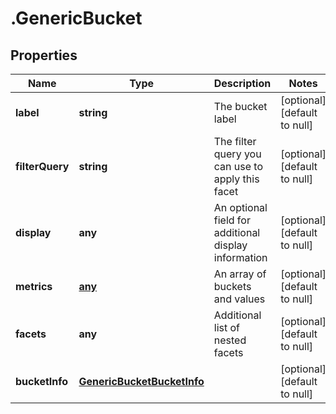 # .GenericBucket

## Properties
Name | Type | Description | Notes
------------ | ------------- | ------------- | -------------
**label** | **string** | The bucket label | [optional] [default to null]
**filterQuery** | **string** | The filter query you can use to apply this facet | [optional] [default to null]
**display** | **any** | An optional field for additional display information | [optional] [default to null]
**metrics** | [**any**](GenericMetric.md) | An array of buckets and values | [optional] [default to null]
**facets** | **any** | Additional list of nested facets | [optional] [default to null]
**bucketInfo** | [**GenericBucketBucketInfo**](GenericBucketBucketInfo.md) |  | [optional] [default to null]


